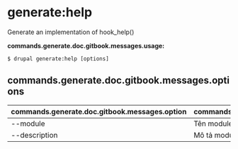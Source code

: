# generate:help
Generate an implementation of hook_help()

**commands.generate.doc.gitbook.messages.usage:**
```
$ drupal generate:help [options]
```

## commands.generate.doc.gitbook.messages.options
commands.generate.doc.gitbook.messages.option | commands.generate.doc.gitbook.messages.details
-------|-------------
--module | Tên module.
--description | Mô tả module
